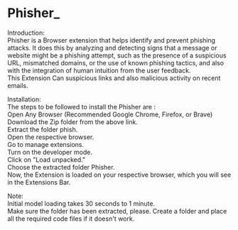 # Phisher_
Introduction:<br />
Phisher is a Browser extension that helps identify and prevent phishing attacks. It does this by analyzing and detecting signs that a message or website might be a phishing attempt, such as the presence of a suspicious URL, mismatched domains, or the use of known phishing tactics, and also with the integration of human intuition from the user feedback.<br />
This Extension Can suspicious links and also malicious activity on recent emails.<br />

Installation:<br />
The steps to be followed to install the Phisher are : <br />
Open Any Browser (Recommended Google Chrome, Firefox, or Brave)<br />
Download the Zip folder from the above link.<br />
Extract the folder phish.<br />
Open the respective browser.<br />
Go to manage extensions.<br />
Turn on the developer mode.<br />
Click on "Load unpacked."<br />
Choose the extracted folder Phisher.<br />
Now, the Extension is loaded on your respective browser, which you will see in the Extensions Bar.<br />

Note:<br />
Initial model loading takes 30 seconds to 1 minute.<br />
Make sure the folder has been extracted, please. Create a folder and place all the required code files if it doesn't work.<br />
